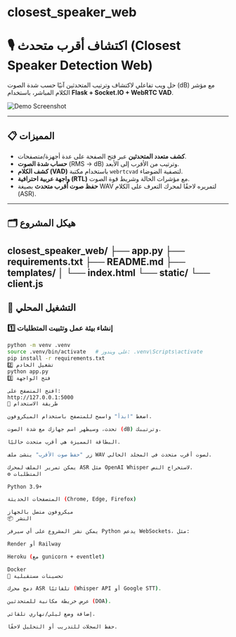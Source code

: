 # closest_speaker_web
# 🎙️ اكتشاف أقرب متحدث (Closest Speaker Detection Web)

حل ويب تفاعلي لاكتشاف وترتيب المتحدثين آنيًا حسب شدة الصوت (dB) مع مؤشر الكلام المباشر، باستخدام **Flask + Socket.IO + WebRTC VAD**.

![Demo Screenshot](docs/demo.png)

---

## 📋 المميزات
- **كشف متعدد المتحدثين** عبر فتح الصفحة على عدة أجهزة/متصفحات.
- **حساب شدة الصوت** (RMS → dB) وترتيب من الأقرب إلى الأبعد.
- **كشف الكلام (VAD)** باستخدام مكتبة `webrtcvad` لتصفية الضوضاء.
- **واجهة عربية احترافية (RTL)** مع مؤشرات الحالة وشريط قوة الصوت.
- **حفظ صوت أقرب متحدث** بصيغة WAV لتمريره لاحقًا لمحرك التعرف على الكلام (ASR).

---

## 🗂️ هيكل المشروع
closest_speaker_web/
├── app.py
├── requirements.txt
├── README.md
├── templates/
│ └── index.html
└── static/
└── client.js
---

## 🚀 التشغيل المحلي

### 1️⃣ إنشاء بيئة عمل وتثبيت المتطلبات
```bash
python -m venv .venv
source .venv/bin/activate   # على ويندوز: .venv\Scripts\activate
pip install -r requirements.txt
2️⃣ تشغيل الخادم
python app.py
3️⃣ فتح الواجهة

افتح المتصفح على:
http://127.0.0.1:5000
🎯 طريقة الاستخدام

اضغط "ابدأ" واسمح للمتصفح باستخدام الميكروفون.

تحدث، وسيظهر اسم جهازك مع شدة الصوت (dB) وترتيبك.

البطاقة المميزة هي أقرب متحدث حاليًا.

زر "حفظ صوت الأقرب" ينشئ ملف WAV لصوت أقرب متحدث في المجلد الحالي.

يمكن تمرير الملف لمحرك ASR مثل OpenAI Whisper لاستخراج النص.
⚙️ المتطلبات

Python 3.9+

المتصفحات الحديثة (Chrome, Edge, Firefox)

ميكروفون متصل بالجهاز
📦 النشر

يمكن نشر المشروع على أي سيرفر Python يدعم WebSockets، مثل:

Render أو Railway

Heroku (مع gunicorn + eventlet)

Docker
🧩 تحسينات مستقبلية

دمج محرك ASR تلقائيًا (Whisper API أو Google STT).

عرض خريطة مكانية للمتحدثين (DOA).

إضافة وضع ليلي/نهاري تلقائي.

حفظ السجلات للتدريب أو التحليل لاحقًا.
